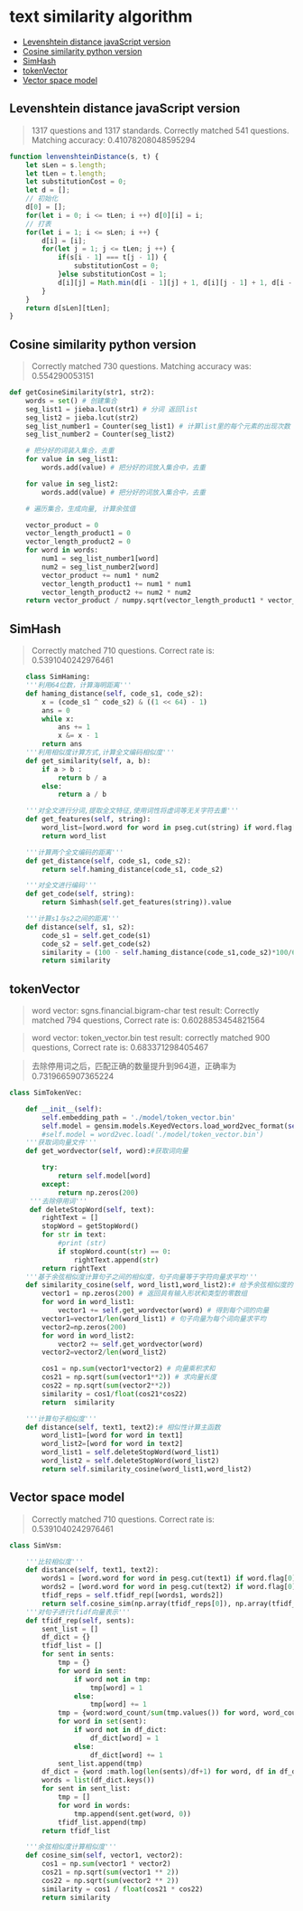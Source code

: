 # text similarity algorithm

- [Levenshtein distance javaScript version](#levenshtein-distance-javaScript-version)
- [Cosine similarity python version](#cosine-similarity-python-version)
- [SimHash](#simHash)
- [tokenVector ](#tokenVector)
- [Vector space model](#vector-space-model)

## Levenshtein distance javaScript version

> 1317 questions and 1317 standards. Correctly matched 541 questions. Matching accuracy: 0.41078208048595294

```js
function lenvenshteinDistance(s, t) {
    let sLen = s.length;
    let tLen = t.length;
    let substitutionCost = 0;
    let d = [];
    // 初始化
    d[0] = [];
    for(let i = 0; i <= tLen; i ++) d[0][i] = i;
    // 打表
    for(let i = 1; i <= sLen; i ++) {
        d[i] = [i];
        for(let j = 1; j <= tLen; j ++) {
            if(s[i - 1] === t[j - 1]) {
                substitutionCost = 0;
            }else substitutionCost = 1;
            d[i][j] = Math.min(d[i - 1][j] + 1, d[i][j - 1] + 1, d[i - 1][j - 1] + substitutionCost)
        }
    }
    return d[sLen][tLen];
}
```


## Cosine similarity python version

> Correctly matched 730 questions. Matching accuracy was: 0.554290053151

```python
def getCosineSimilarity(str1, str2):
    words = set() # 创建集合
    seg_list1 = jieba.lcut(str1) # 分词 返回list
    seg_list2 = jieba.lcut(str2)
    seg_list_number1 = Counter(seg_list1) # 计算list里的每个元素的出现次数
    seg_list_number2 = Counter(seg_list2)

    # 把分好的词装入集合，去重
    for value in seg_list1:
        words.add(value) # 把分好的词放入集合中，去重

    for value in seg_list2:
        words.add(value) # 把分好的词放入集合中，去重

    # 遍历集合，生成向量, 计算余弦值

    vector_product = 0
    vector_length_product1 = 0
    vector_length_product2 = 0
    for word in words:
        num1 = seg_list_number1[word]
        num2 = seg_list_number2[word]
        vector_product += num1 * num2
        vector_length_product1 += num1 * num1
        vector_length_product2 += num2 * num2
    return vector_product / numpy.sqrt(vector_length_product1 * vector_length_product2)
```


## SimHash

> Correctly matched 710 questions. Correct rate is: 0.5391040242976461

```python
    class SimHaming:
    '''利用64位数，计算海明距离'''
    def haming_distance(self, code_s1, code_s2):
        x = (code_s1 ^ code_s2) & ((1 << 64) - 1)
        ans = 0
        while x:
            ans += 1
            x &= x - 1
        return ans
    '''利用相似度计算方式,计算全文编码相似度'''
    def get_similarity(self, a, b):
        if a > b :
            return b / a
        else:
            return a / b

    '''对全文进行分词,提取全文特征,使用词性将虚词等无关字符去重'''
    def get_features(self, string):
        word_list=[word.word for word in pseg.cut(string) if word.flag[0] not in ['u','x','w','o','p','c','m','q']]
        return word_list

    '''计算两个全文编码的距离'''
    def get_distance(self, code_s1, code_s2):
        return self.haming_distance(code_s1, code_s2)

    '''对全文进行编码'''
    def get_code(self, string):
        return Simhash(self.get_features(string)).value

    '''计算s1与s2之间的距离'''
    def distance(self, s1, s2):
        code_s1 = self.get_code(s1)
        code_s2 = self.get_code(s2)
        similarity = (100 - self.haming_distance(code_s1,code_s2)*100/64)/100
        return similarity
 ```


## tokenVector

> word vector: sgns.financial.bigram-char test result: Correctly matched 794 questions, Correct rate is: 0.6028853454821564

> word vector: token_vector.bin test result: correctly matched 900 questions, Correct rate is: 0.683371298405467

> 去除停用词之后，匹配正确的数量提升到964道，正确率为0.7319665907365224

```python
class SimTokenVec:

    def __init__(self):
        self.embedding_path = './model/token_vector.bin'
        self.model = gensim.models.KeyedVectors.load_word2vec_format(self.embedding_path, binary=False)
        #self.model = word2vec.load('./model/token_vector.bin')
    '''获取词向量文件'''
    def get_wordvector(self, word):#获取词向量

        try:
            return self.model[word]
        except:
            return np.zeros(200)
     '''去除停用词'''
     def deleteStopWord(self, text):
        rightText = []
        stopWord = getStopWord()
        for str in text:
            #print (str)
            if stopWord.count(str) == 0:
                rightText.append(str)
        return rightText
    '''基于余弦相似度计算句子之间的相似度，句子向量等于字符向量求平均'''
    def similarity_cosine(self, word_list1,word_list2):# 给予余弦相似度的相似度计算
        vector1 = np.zeros(200) # 返回具有输入形状和类型的零数组
        for word in word_list1:
            vector1 += self.get_wordvector(word) # 得到每个词的向量
        vector1=vector1/len(word_list1) # 句子向量为每个词向量求平均
        vector2=np.zeros(200)
        for word in word_list2:
            vector2 += self.get_wordvector(word)
        vector2=vector2/len(word_list2)

        cos1 = np.sum(vector1*vector2) # 向量乘积求和
        cos21 = np.sqrt(sum(vector1**2)) # 求向量长度
        cos22 = np.sqrt(sum(vector2**2))
        similarity = cos1/float(cos21*cos22)
        return  similarity

    '''计算句子相似度'''
    def distance(self, text1, text2):# 相似性计算主函数
        word_list1=[word for word in text1]
        word_list2=[word for word in text2]
        word_list1 = self.deleteStopWord(word_list1)
        word_list2 = self.deleteStopWord(word_list2)
        return self.similarity_cosine(word_list1,word_list2)
```


## Vector space model

> Correctly matched 710 questions. Correct rate is: 0.5391040242976461


```python
class SimVsm:

    '''比较相似度'''
    def distance(self, text1, text2):
        words1 = [word.word for word in pesg.cut(text1) if word.flag[0] not in ['u', 'x', 'w']]
        words2 = [word.word for word in pesg.cut(text2) if word.flag[0] not in ['u', 'x', 'w']]
        tfidf_reps = self.tfidf_rep([words1, words2])
        return self.cosine_sim(np.array(tfidf_reps[0]), np.array(tfidf_reps[1]))
    '''对句子进行tfidf向量表示'''
    def tfidf_rep(self, sents):
        sent_list = []
        df_dict = {}
        tfidf_list = []
        for sent in sents:
            tmp = {}
            for word in sent:
                if word not in tmp:
                    tmp[word] = 1
                else:
                    tmp[word] += 1
            tmp = {word:word_count/sum(tmp.values()) for word, word_count in tmp.items()}
            for word in set(sent):
                if word not in df_dict:
                    df_dict[word] = 1
                else:
                    df_dict[word] += 1
            sent_list.append(tmp)
        df_dict = {word :math.log(len(sents)/df+1) for word, df in df_dict.items()}
        words = list(df_dict.keys())
        for sent in sent_list:
            tmp = []
            for word in words:
                tmp.append(sent.get(word, 0))
            tfidf_list.append(tmp)
        return tfidf_list

    '''余弦相似度计算相似度'''
    def cosine_sim(self, vector1, vector2):
        cos1 = np.sum(vector1 * vector2)
        cos21 = np.sqrt(sum(vector1 ** 2))
        cos22 = np.sqrt(sum(vector2 ** 2))
        similarity = cos1 / float(cos21 * cos22)
        return similarity
```

